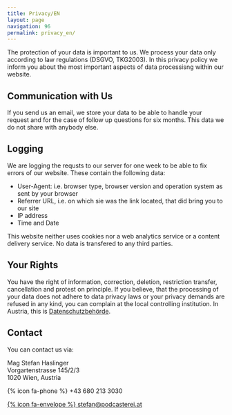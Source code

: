 ```yaml
---
title: Privacy/EN
layout: page
navigation: 96
permalink: privacy_en/
---
```


The protection of your data is important to us. We process your data only
according to law regulations (DSGVO, TKG2003). In this privacy policy we
inform you about the most important aspects of data processisng within our
website.

## Communication with Us

If you send us an email, we store your data to be able to handle your request
and for the case of follow up questions for six months. This data we do not
share with anybody else.

## Logging

We are logging the requsts to our server for one week to be able to fix
errors of our website. These contain the following data:

* User-Agent: i.e. browser type, browser version and operation system as sent
  by your browser
* Referrer URL, i.e. on which sie was the link located, that did bring you to
  our site
* IP address
* Time and Date

This website neither uses cookies nor a web analytics service or a content
delivery service. No data is transfered to any third parties.

## Your Rights

You have the right of information, correction, deletion, restriction 
transfer, cancellation and protest on principle. If you believe, that the 
processing of your data does not adhere to data privacy laws or your 
privacy demands are refused in any kind, you can complain at the local
controlling institution. In Austria, this is 
[Datenschutzbehörde](https://www.dsb.gv.at/).


## Contact

You can contact us via:

Mag Stefan Haslinger<br/>
Vorgartenstrasse 145/2/3<br/>
1020 Wien, Austria<br/>

{% icon fa-phone %} +43 680 213 3030

[{% icon fa-envelope %} stefan@podcasterei.at](mailto://stefan@panoptikum.social)

<br/>

